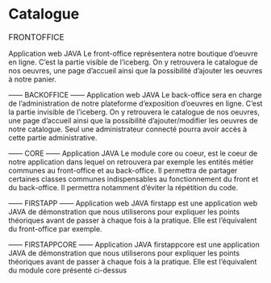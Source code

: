 # Catalogue
 <font size="3"> FRONTOFFICE</font>

Application web JAVA 
Le front-office représentera notre boutique d’oeuvre en ligne. C’est la partie visible de l’iceberg. 
On y retrouvera le catalogue de nos oeuvres, une page d’accueil ainsi que la possibilité d’ajouter 
les oeuvres à notre panier.

—— BACKOFFICE —— 
Application web JAVA 
Le back-office sera en charge de l’administration de notre plateforme d’exposition d’oeuvres en 
ligne. C’est la partie invisible de l’iceberg. On y retrouvera le catalogue de nos oeuvres, une page 
d’accueil ainsi que la possibilité d’ajouter/modifier les oeuvres de notre catalogue. Seul une 
administrateur connecté pourra avoir accès à cette partie administrative.

—— CORE —— 
Application JAVA 
Le module core ou coeur, est le coeur de notre application dans lequel on retrouvera par exemple 
les entités métier communes au front-office et au back-office. Il permettra de partager certaines 
classes communes indispensables au fonctionnement du front et du back-office. Il permettra 
notamment d’éviter la répétition du code.

—— FIRSTAPP —— 
Application web JAVA 
firstapp est une application web JAVA de démonstration que nous utiliserons pour expliquer les 
points théoriques avant de passer à chaque fois à la pratique. Elle est l’équivalent du front-office 
par exemple.

—— FIRSTAPPCORE —— 
Application JAVA 
firstappcore est une application JAVA de démonstration que nous utiliserons pour expliquer les 
points théoriques avant de passer à chaque fois à la pratique. Elle est l’équivalent du module core 
présenté ci-dessus
